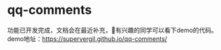 # qq-comments

功能已开发完成，文档会在最近补充，有兴趣的同学可以看下demo的代码。demo地址：https://supervergil.github.io/qq-comments/